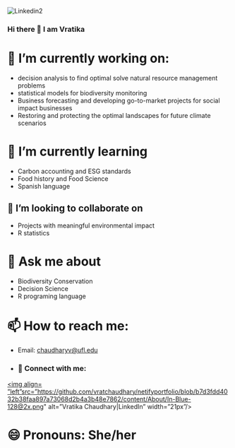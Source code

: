 
![Linkedin2](https://user-images.githubusercontent.com/32778613/140745763-32e38bf1-7f2a-467b-bb05-d4d08beff198.png)
### Hi there 👋 I am Vratika 


# 🔭 I’m currently working on:
 - decision analysis to find optimal solve natural resource management problems
 - statistical models for biodiversity monitoring
 - Business forecasting and developing go-to-market projects for social impact businesses
 - Restoring and protecting the optimal landscapes for future climate scenarios
# 🌱 I’m currently learning 
- Carbon accounting and ESG standards
- Food history and Food Science 
- Spanish language
## 👯 I’m looking to collaborate on 
- Projects with meaningful environmental impact
- R statistics

# 💬 Ask me about 
- Biodiversity Conservation
- Decision Science
- R programing language 

# 📫 How to reach me: 
- Email: chaudharyv@ufl.edu
- ### 🤝 Connect with me:

<a href= "https://www.linkedin.com/in/vratika-chaudhary/"><img align= ”left”src=”https://github.com/vratchaudhary/netifyportfolio/blob/b7d3fdd4032b38faa897a73068d2b4a3b48e7862/content/About/In-Blue-128@2x.png" alt=”Vratika Chaudhary|LinkedIn” width=”21px”/></a>
</br>
# 😄 Pronouns: She/her


